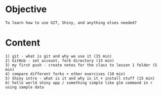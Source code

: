 # Objective
	To learn how to use GIT, Shiny, and anything elses needed?
# Content
	1) git - what is git and why we use it (15 min)
	2) GitHub - set account, fork directory (15 min)
	3) my first push - create notes for the class to lesson 1 folder (5 min)
	4) compare different forks + other exercises (10 min)
	5) Shiny intro - what is it and why is it + install stuff (15 min)
	6) hello world shiny app / something simple like glm command in r using sample data
